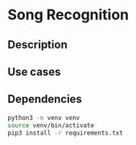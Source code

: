# Song Recognition

## Description

## Use cases

## Dependencies

```bash
python3 -m venv venv
source venv/bin/activate
pip3 install -r requirements.txt
```

 